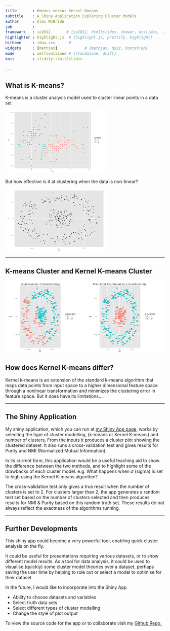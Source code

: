 ```yaml
---
title       : Kmeans versus Kernel Kmeans 
subtitle    : A Shiny Application Exploring Cluster Models
author      : Alex McBride
job         : 
framework   : io2012       # {io2012, html5slides, shower, dzslides, ...}
highlighter : highlight.js  # {highlight.js, prettify, highlight}
hitheme     : idea.css      # 
widgets     : [mathjax]            # {mathjax, quiz, bootstrap}
mode        : selfcontained # {standalone, draft}
knit        : slidify::knit2slides

---
```

## What is K-means?

K-means is a cluster analysis model used to cluster linear points in a data set

<img src="assets/fig/unnamed-chunk-1-1.png" title="plot of chunk unnamed-chunk-1" alt="plot of chunk unnamed-chunk-1" width="320px" height="200px" />

But how effective is it at clustering when the data is non-linear?

<img src="assets/fig/unnamed-chunk-2-1.png" title="plot of chunk unnamed-chunk-2" alt="plot of chunk unnamed-chunk-2" width="320px" height="200px" />

---
## K-means Cluster and Kernel K-means Cluster
<img src="assets/fig/unnamed-chunk-3-1.png" title="plot of chunk unnamed-chunk-3" alt="plot of chunk unnamed-chunk-3" width="840px" height="230px" />

## How does Kernel K-means differ?

Kernel k-means is an extension of the standard k-means algorithm that maps data points from input space to a higher dimensional feature space through a nonlinear transformation and minimizes the clustering error in feature space. But it does have its limitations....

---

## The Shiny Application

My shiny application, which you can run at [my Shiny App page,](https://lxdnz-254.shinyapps.io/ClusterAnalysis/ "Cluster ShinyApp") works by selecting the type of cluster modelling, (k-means or Kernel K-means) and number of clusters. From the inputs it produces a cluster plot showing the clustered dataset. It also runs a cross-validation test and gives results for Purity and NMI (Normalized Mutual Information).

In its current form, this application would be a useful teaching aid to show the difference between the two methods, and to highlight some of the drawbacks of each cluster model.
e.g. What happens when $\sigma$ (sigma) is set to high using the Kernel K-means algorithm?

The cross-validation test only gives a true result when the number of clusters is set to 2. For clusters larger than 2, the app generates a random test set based on the number of clusters selected and then produces results for NMI & Purity based on this random truth set. These results do not always reflect the exactness of the algorithms running.


---

## Further Developments 

This shiny app could become a very powerful tool, enabling quick cluster analysis on the fly.

It could be useful for presentations requiring various datasets, or to show different model results.
As a tool for data analysis, it could be used to visualise (quickly) some cluster model theories over a dataset, perhaps saving the user time by helping to rule out or select a model to optimise for their dataset.

In the future, I would like to incorporate into the Shiny App

 * Ability to choose datasets and variables
 * Select truth data sets
 * Select different types of cluster modelling
 * Change the style of plot output

To view the source code for the app or to collaborate visit my [Github Repo.](https://github.com/lxdnz254/ShinyApp)

